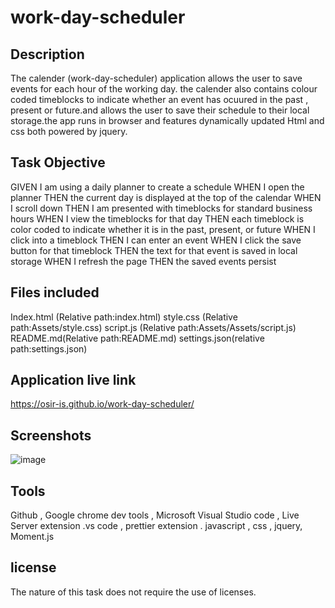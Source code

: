 # work-day-scheduler

## Description

The calender (work-day-scheduler) application allows the user to save events for each hour of the working day. the calender also contains colour coded timeblocks to indicate whether an event has ocuured in the past , present or future.and allows the user to save their schedule to their local storage.the app runs in browser and features dynamically updated Html and css both powered by jquery.

## Task Objective

GIVEN I am using a daily planner to create a schedule
WHEN I open the planner
THEN the current day is displayed at the top of the calendar
WHEN I scroll down
THEN I am presented with timeblocks for standard business hours
WHEN I view the timeblocks for that day
THEN each timeblock is color coded to indicate whether it is in the past, present, or future
WHEN I click into a timeblock
THEN I can enter an event
WHEN I click the save button for that timeblock
THEN the text for that event is saved in local storage
WHEN I refresh the page
THEN the saved events persist
## Files included

Index.html (Relative path:index.html)
style.css (Relative path:Assets/style.css)
script.js (Relative path:Assets/Assets/script.js)
README.md(Relative path:README.md)
settings.json(relative path:settings.json)
## Application live link
https://osir-is.github.io/work-day-scheduler/
## Screenshots
![image](https://user-images.githubusercontent.com/78626961/124394913-68506a00-dcf9-11eb-8651-edb5e4317f50.png)

## Tools

Github ,
Google chrome dev tools ,
Microsoft Visual Studio code ,
Live Server extension .vs code ,
prettier extension .
javascript ,
css ,
jquery,
Moment.js

## license 
The nature of this task does not require the use of licenses.
